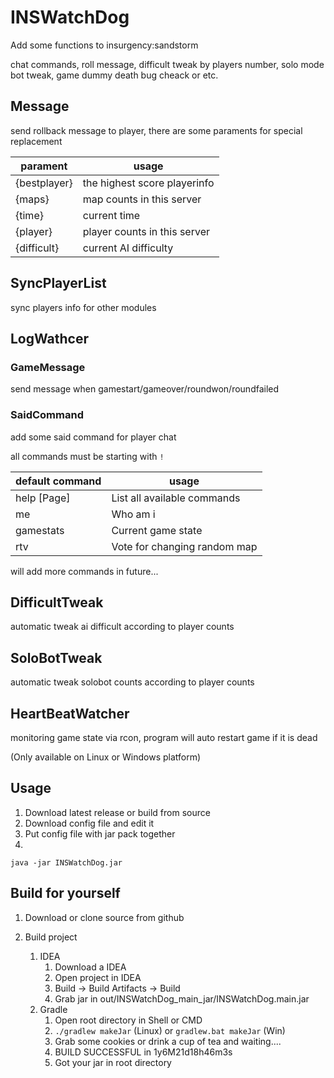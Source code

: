 # INSWatchDog
 Add some functions to insurgency:sandstorm
 
 chat commands, roll message, difficult tweak by players number, solo mode bot tweak, game dummy death bug cheack or etc.

 ## Message

send rollback message to player, there are some paraments for special replacement

|parament|usage|
|----|----|
|{bestplayer}|the highest score playerinfo|
|{maps}|map counts in this server|
|{time}|current time|
|{player}|player counts in this server|
|{difficult}| current AI difficulty|

## SyncPlayerList

sync players info for other modules

## LogWathcer

### GameMessage

send message when gamestart/gameover/roundwon/roundfailed

### SaidCommand

add some said command for player chat

all commands must be starting with `!`

|default command|usage|
|----|----|
|help [Page]|List all available commands|
|me|Who am i|
|gamestats|Current game state|
|rtv|Vote for changing random map|

will add more commands in future...

## DifficultTweak

automatic tweak ai difficult according to player counts

## SoloBotTweak

automatic tweak solobot counts according to player counts

## HeartBeatWatcher

monitoring game state via rcon, program will auto restart game if it is dead

(Only available on Linux or Windows platform)

## Usage

1. Download latest release or build from source
2. Download config file and edit it
3. Put config file with jar pack together
4. 

```
java -jar INSWatchDog.jar
```

## Build for yourself
1. Download or clone source from github

2. Build project
   1. IDEA
      1. Download a IDEA
      2. Open project in IDEA
      3. Build -> Build Artifacts -> Build
      4. Grab jar in out/INSWatchDog_main_jar/INSWatchDog.main.jar
   2. Gradle
      1. Open root directory in Shell or CMD
      2. `./gradlew makeJar` (Linux) or `gradlew.bat makeJar` (Win)
      3. Grab some cookies or drink a cup of tea and waiting....
      4. BUILD SUCCESSFUL in 1y6M21d18h46m3s
      5. Got your jar in root directory
